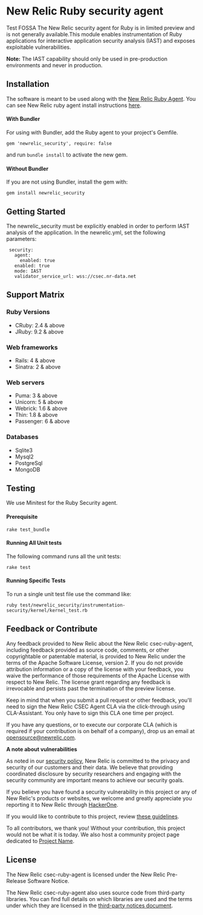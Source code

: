 # New Relic Ruby security agent
Test FOSSA
The New Relic security agent for Ruby is in limited preview and is not generally available.This module enables instrumentation of Ruby applications for interactive application security analysis (IAST) and exposes exploitable vulnerabilities. 

**Note:** The IAST capability should only be used in pre-production environments and never in production. 

## Installation

The software is meant to be used along with the [New Relic Ruby Agent](https://github.com/newrelic/newrelic-ruby-agent). You can see New Relic ruby agent install instructions [here](https://github.com/newrelic/newrelic-ruby-agent#installing-and-using).

#### With Bundler
For using with Bundler, add the Ruby agent to your project's Gemfile.

```
gem 'newrelic_security', require: false
```

and run `bundle install` to activate the new gem.

#### Without Bundler
If you are not using Bundler, install the gem with:

```
gem install newrelic_security
```

## Getting Started
The newrelic_security must be explicitly enabled in order to perform IAST analysis of the application. In the newrelic.yml, set the following parameters:

```
 security:
   agent:
     enabled: true
   enabled: true
   mode: IAST
   validator_service_url: wss://csec.nr-data.net
```

## Support Matrix
### Ruby Versions
- CRuby: 2.4 & above
- JRuby: 9.2 & above
### Web frameworks
- Rails: 4 & above
- Sinatra: 2 & above
### Web servers
- Puma: 3 & above
- Unicorn: 5 & above
- Webrick: 1.6 & above
- Thin: 1.8 & above
- Passenger: 6 & above
### Databases
- Sqlite3
- Mysql2
- PostgreSql
- MongoDB

## Testing
We use Minitest for the Ruby Security agent.
#### Prerequisite
```
rake test_bundle
```
#### Running All Unit tests
The following command runs all the unit tests:
```
rake test
```
#### Running Specific Tests
To run a single unit test file use the command like:
```
ruby test/newrelic_security/instrumentation-security/kernel/kernel_test.rb
```

## Feedback or Contribute

Any feedback provided to New Relic about the New Relic csec-ruby-agent, including feedback provided as source code, comments, or other copyrightable or patentable material, is provided to New Relic under the terms of the Apache Software License, version 2. If you do not provide attribution information or a copy of the license with your feedback, you waive the performance of those requirements of the Apache License with respect to New Relic. The license grant regarding any feedback is irrevocable and persists past the termination of the preview license.

Keep in mind that when you submit a pull request or other feedback, you'll need to sign the New Relic CSEC Agent CLA via the click-through using CLA-Assistant. You only have to sign this CLA one time per project.

If you have any questions, or to execute our corporate CLA (which is required if your contribution is on behalf of a company), drop us an email at opensource@newrelic.com.

**A note about vulnerabilities**

As noted in our [security policy](../../security/policy), New Relic is committed to the privacy and security of our customers and their data. We believe that providing coordinated disclosure by security researchers and engaging with the security community are important means to achieve our security goals.

If you believe you have found a security vulnerability in this project or any of New Relic's products or websites, we welcome and greatly appreciate you reporting it to New Relic through [HackerOne](https://hackerone.com/newrelic).

If you would like to contribute to this project, review [these guidelines](./CONTRIBUTING.md).

To all contributors, we thank you!  Without your contribution, this project would not be what it is today.  We also host a community project page dedicated to [Project Name](<LINK TO https://opensource.newrelic.com/projects/... PAGE>).

## License
The New Relic csec-ruby-agent is licensed under the New Relic Pre-Release Software Notice.

The New Relic csec-ruby-agent also uses source code from third-party libraries. You can find full details on which libraries are used and the terms under which they are licensed in the [third-party notices document](./THIRD_PARTY_NOTICES.md).

